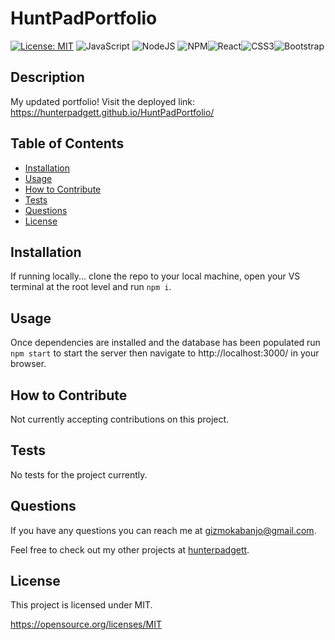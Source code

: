 # HuntPadPortfolio

[![License: MIT](https://img.shields.io/badge/License-MIT-yellow.svg)](https://opensource.org/licenses/MIT) ![JavaScript](https://img.shields.io/badge/javascript-%23323330.svg?style=for-the-badge&logo=javascript&logoColor=%23F7DF1E) ![NodeJS](https://img.shields.io/badge/node.js-6DA55F?style=for-the-badge&logo=node.js&logoColor=white) ![NPM](https://img.shields.io/badge/NPM-%23000000.svg?style=for-the-badge&logo=npm&logoColor=white)![React](https://img.shields.io/badge/react-%2320232a.svg?style=for-the-badge&logo=react&logoColor=%2361DAFB)![CSS3](https://img.shields.io/badge/css3-%231572B6.svg?style=for-the-badge&logo=css3&logoColor=white)![Bootstrap](https://img.shields.io/badge/bootstrap-%23563D7C.svg?style=for-the-badge&logo=bootstrap&logoColor=white)

## Description

My updated portfolio! Visit the deployed link: https://hunterpadgett.github.io/HuntPadPortfolio/

## Table of Contents

- [Installation](#installation)
- [Usage](#usage)
- [How to Contribute](#how_to_contribute)
- [Tests](#tests)
- [Questions](#questions)
- [License](#license)

## Installation

If running locally... clone the repo to your local machine, open your VS terminal at the root level and run `npm i`.

## Usage

Once dependencies are installed and the database has been populated run `npm start` to start the server then navigate to http://localhost:3000/ in your browser.

## How to Contribute

Not currently accepting contributions on this project.

## Tests

No tests for the project currently.

## Questions

If you have any questions you can reach me at gizmokabanjo@gmail.com.

Feel free to check out my other projects at [hunterpadgett](https://www.github.com/hunterpadgett).

## License

This project is licensed under MIT.

https://opensource.org/licenses/MIT
